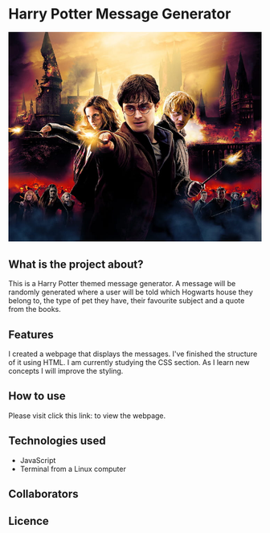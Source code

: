 # Harry Potter Message Generator

![Use Case Diagram](./harrypotter.jpg)

## What is the project about?

This is a Harry Potter themed message generator. A message will be randomly generated where a user will be told which Hogwarts house they belong to, the type of pet they have, their favourite subject and a quote from the books.

## Features
I created a webpage that displays the messages. I've finished the structure of it using HTML. I am currently studying the CSS section. As I learn new concepts I will improve the styling.

## How to use
Please visit click this link: to view the webpage.

## Technologies used

- JavaScript
- Terminal from a Linux computer

## Collaborators

## Licence